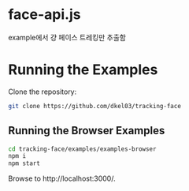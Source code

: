 # face-api.js
example에서 걍 페이스 트레킹만 추출함

# Running the Examples

Clone the repository:

``` bash
git clone https://github.com/dkel03/tracking-face
```

## Running the Browser Examples

``` bash
cd tracking-face/examples/examples-browser
npm i
npm start
```

Browse to http://localhost:3000/.